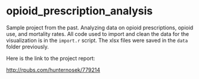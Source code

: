 # opioid_prescription_analysis

Sample project from the past. Analyzing data on opioid prescriptions, opioid use, and mortality rates. All code used to import and clean the data for the visualization is in the `import.r` script. The xlsx files were saved in the `data` folder previously.

Here is the link to the project report:

http://rpubs.com/hunternosek/779214

